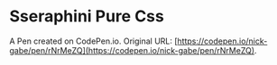 # Sseraphini Pure Css

A Pen created on CodePen.io. Original URL: [https://codepen.io/nick-gabe/pen/rNrMeZQ](https://codepen.io/nick-gabe/pen/rNrMeZQ).

